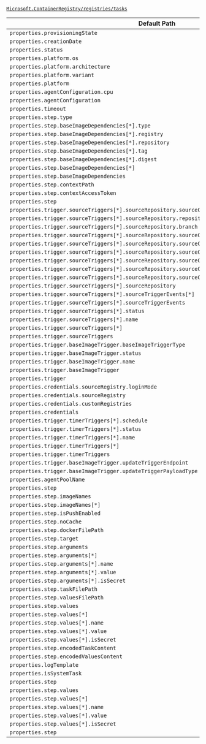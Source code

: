 [`Microsoft.ContainerRegistry/registries/tasks`](https://docs.microsoft.com/en-us/azure/templates/microsoft.containerregistry/registries/tasks)

| Default Path | Alias |
|---|---|
| `properties.provisioningState` | `Microsoft.ContainerRegistry/registries/tasks/provisioningState` |
| `properties.creationDate` | `Microsoft.ContainerRegistry/registries/tasks/creationDate` |
| `properties.status` | `Microsoft.ContainerRegistry/registries/tasks/status` |
| `properties.platform.os` | `Microsoft.ContainerRegistry/registries/tasks/platform.os` |
| `properties.platform.architecture` | `Microsoft.ContainerRegistry/registries/tasks/platform.architecture` |
| `properties.platform.variant` | `Microsoft.ContainerRegistry/registries/tasks/platform.variant` |
| `properties.platform` | `Microsoft.ContainerRegistry/registries/tasks/platform` |
| `properties.agentConfiguration.cpu` | `Microsoft.ContainerRegistry/registries/tasks/agentConfiguration.cpu` |
| `properties.agentConfiguration` | `Microsoft.ContainerRegistry/registries/tasks/agentConfiguration` |
| `properties.timeout` | `Microsoft.ContainerRegistry/registries/tasks/timeout` |
| `properties.step.type` | `Microsoft.ContainerRegistry/registries/tasks/step.type` |
| `properties.step.baseImageDependencies[*].type` | `Microsoft.ContainerRegistry/registries/tasks/step.baseImageDependencies[*].type` |
| `properties.step.baseImageDependencies[*].registry` | `Microsoft.ContainerRegistry/registries/tasks/step.baseImageDependencies[*].registry` |
| `properties.step.baseImageDependencies[*].repository` | `Microsoft.ContainerRegistry/registries/tasks/step.baseImageDependencies[*].repository` |
| `properties.step.baseImageDependencies[*].tag` | `Microsoft.ContainerRegistry/registries/tasks/step.baseImageDependencies[*].tag` |
| `properties.step.baseImageDependencies[*].digest` | `Microsoft.ContainerRegistry/registries/tasks/step.baseImageDependencies[*].digest` |
| `properties.step.baseImageDependencies[*]` | `Microsoft.ContainerRegistry/registries/tasks/step.baseImageDependencies[*]` |
| `properties.step.baseImageDependencies` | `Microsoft.ContainerRegistry/registries/tasks/step.baseImageDependencies` |
| `properties.step.contextPath` | `Microsoft.ContainerRegistry/registries/tasks/step.contextPath` |
| `properties.step.contextAccessToken` | `Microsoft.ContainerRegistry/registries/tasks/step.contextAccessToken` |
| `properties.step` | `Microsoft.ContainerRegistry/registries/tasks/step` |
| `properties.trigger.sourceTriggers[*].sourceRepository.sourceControlType` | `Microsoft.ContainerRegistry/registries/tasks/trigger.sourceTriggers[*].sourceRepository.sourceControlType` |
| `properties.trigger.sourceTriggers[*].sourceRepository.repositoryUrl` | `Microsoft.ContainerRegistry/registries/tasks/trigger.sourceTriggers[*].sourceRepository.repositoryUrl` |
| `properties.trigger.sourceTriggers[*].sourceRepository.branch` | `Microsoft.ContainerRegistry/registries/tasks/trigger.sourceTriggers[*].sourceRepository.branch` |
| `properties.trigger.sourceTriggers[*].sourceRepository.sourceControlAuthProperties.tokenType` | `Microsoft.ContainerRegistry/registries/tasks/trigger.sourceTriggers[*].sourceRepository.sourceControlAuthProperties.tokenType` |
| `properties.trigger.sourceTriggers[*].sourceRepository.sourceControlAuthProperties.token` | `Microsoft.ContainerRegistry/registries/tasks/trigger.sourceTriggers[*].sourceRepository.sourceControlAuthProperties.token` |
| `properties.trigger.sourceTriggers[*].sourceRepository.sourceControlAuthProperties.refreshToken` | `Microsoft.ContainerRegistry/registries/tasks/trigger.sourceTriggers[*].sourceRepository.sourceControlAuthProperties.refreshToken` |
| `properties.trigger.sourceTriggers[*].sourceRepository.sourceControlAuthProperties.scope` | `Microsoft.ContainerRegistry/registries/tasks/trigger.sourceTriggers[*].sourceRepository.sourceControlAuthProperties.scope` |
| `properties.trigger.sourceTriggers[*].sourceRepository.sourceControlAuthProperties.expiresIn` | `Microsoft.ContainerRegistry/registries/tasks/trigger.sourceTriggers[*].sourceRepository.sourceControlAuthProperties.expiresIn` |
| `properties.trigger.sourceTriggers[*].sourceRepository.sourceControlAuthProperties` | `Microsoft.ContainerRegistry/registries/tasks/trigger.sourceTriggers[*].sourceRepository.sourceControlAuthProperties` |
| `properties.trigger.sourceTriggers[*].sourceRepository` | `Microsoft.ContainerRegistry/registries/tasks/trigger.sourceTriggers[*].sourceRepository` |
| `properties.trigger.sourceTriggers[*].sourceTriggerEvents[*]` | `Microsoft.ContainerRegistry/registries/tasks/trigger.sourceTriggers[*].sourceTriggerEvents[*]` |
| `properties.trigger.sourceTriggers[*].sourceTriggerEvents` | `Microsoft.ContainerRegistry/registries/tasks/trigger.sourceTriggers[*].sourceTriggerEvents` |
| `properties.trigger.sourceTriggers[*].status` | `Microsoft.ContainerRegistry/registries/tasks/trigger.sourceTriggers[*].status` |
| `properties.trigger.sourceTriggers[*].name` | `Microsoft.ContainerRegistry/registries/tasks/trigger.sourceTriggers[*].name` |
| `properties.trigger.sourceTriggers[*]` | `Microsoft.ContainerRegistry/registries/tasks/trigger.sourceTriggers[*]` |
| `properties.trigger.sourceTriggers` | `Microsoft.ContainerRegistry/registries/tasks/trigger.sourceTriggers` |
| `properties.trigger.baseImageTrigger.baseImageTriggerType` | `Microsoft.ContainerRegistry/registries/tasks/trigger.baseImageTrigger.baseImageTriggerType` |
| `properties.trigger.baseImageTrigger.status` | `Microsoft.ContainerRegistry/registries/tasks/trigger.baseImageTrigger.status` |
| `properties.trigger.baseImageTrigger.name` | `Microsoft.ContainerRegistry/registries/tasks/trigger.baseImageTrigger.name` |
| `properties.trigger.baseImageTrigger` | `Microsoft.ContainerRegistry/registries/tasks/trigger.baseImageTrigger` |
| `properties.trigger` | `Microsoft.ContainerRegistry/registries/tasks/trigger` |
| `properties.credentials.sourceRegistry.loginMode` | `Microsoft.ContainerRegistry/registries/tasks/credentials.sourceRegistry.loginMode` |
| `properties.credentials.sourceRegistry` | `Microsoft.ContainerRegistry/registries/tasks/credentials.sourceRegistry` |
| `properties.credentials.customRegistries` | `Microsoft.ContainerRegistry/registries/tasks/credentials.customRegistries` |
| `properties.credentials` | `Microsoft.ContainerRegistry/registries/tasks/credentials` |
| `properties.trigger.timerTriggers[*].schedule` | `Microsoft.ContainerRegistry/registries/tasks/trigger.timerTriggers[*].schedule` |
| `properties.trigger.timerTriggers[*].status` | `Microsoft.ContainerRegistry/registries/tasks/trigger.timerTriggers[*].status` |
| `properties.trigger.timerTriggers[*].name` | `Microsoft.ContainerRegistry/registries/tasks/trigger.timerTriggers[*].name` |
| `properties.trigger.timerTriggers[*]` | `Microsoft.ContainerRegistry/registries/tasks/trigger.timerTriggers[*]` |
| `properties.trigger.timerTriggers` | `Microsoft.ContainerRegistry/registries/tasks/trigger.timerTriggers` |
| `properties.trigger.baseImageTrigger.updateTriggerEndpoint` | `Microsoft.ContainerRegistry/registries/tasks/trigger.baseImageTrigger.updateTriggerEndpoint` |
| `properties.trigger.baseImageTrigger.updateTriggerPayloadType` | `Microsoft.ContainerRegistry/registries/tasks/trigger.baseImageTrigger.updateTriggerPayloadType` |
| `properties.agentPoolName` | `Microsoft.ContainerRegistry/registries/tasks/agentPoolName` |
| `properties.step` | `Microsoft.ContainerRegistry/registries/tasks/step.Docker` |
| `properties.step.imageNames` | `Microsoft.ContainerRegistry/registries/tasks/step.Docker.imageNames` |
| `properties.step.imageNames[*]` | `Microsoft.ContainerRegistry/registries/tasks/step.Docker.imageNames[*]` |
| `properties.step.isPushEnabled` | `Microsoft.ContainerRegistry/registries/tasks/step.Docker.isPushEnabled` |
| `properties.step.noCache` | `Microsoft.ContainerRegistry/registries/tasks/step.Docker.noCache` |
| `properties.step.dockerFilePath` | `Microsoft.ContainerRegistry/registries/tasks/step.Docker.dockerFilePath` |
| `properties.step.target` | `Microsoft.ContainerRegistry/registries/tasks/step.Docker.target` |
| `properties.step.arguments` | `Microsoft.ContainerRegistry/registries/tasks/step.Docker.arguments` |
| `properties.step.arguments[*]` | `Microsoft.ContainerRegistry/registries/tasks/step.Docker.arguments[*]` |
| `properties.step.arguments[*].name` | `Microsoft.ContainerRegistry/registries/tasks/step.Docker.arguments[*].name` |
| `properties.step.arguments[*].value` | `Microsoft.ContainerRegistry/registries/tasks/step.Docker.arguments[*].value` |
| `properties.step.arguments[*].isSecret` | `Microsoft.ContainerRegistry/registries/tasks/step.Docker.arguments[*].isSecret` |
| `properties.step.taskFilePath` | `Microsoft.ContainerRegistry/registries/tasks/step.FileTask.taskFilePath` |
| `properties.step.valuesFilePath` | `Microsoft.ContainerRegistry/registries/tasks/step.FileTask.valuesFilePath` |
| `properties.step.values` | `Microsoft.ContainerRegistry/registries/tasks/step.FileTask.values` |
| `properties.step.values[*]` | `Microsoft.ContainerRegistry/registries/tasks/step.FileTask.values[*]` |
| `properties.step.values[*].name` | `Microsoft.ContainerRegistry/registries/tasks/step.FileTask.values[*].name` |
| `properties.step.values[*].value` | `Microsoft.ContainerRegistry/registries/tasks/step.FileTask.values[*].value` |
| `properties.step.values[*].isSecret` | `Microsoft.ContainerRegistry/registries/tasks/step.FileTask.values[*].isSecret` |
| `properties.step.encodedTaskContent` | `Microsoft.ContainerRegistry/registries/tasks/step.EncodedTask.encodedTaskContent` |
| `properties.step.encodedValuesContent` | `Microsoft.ContainerRegistry/registries/tasks/step.EncodedTask.encodedValuesContent` |
| `properties.logTemplate` | `Microsoft.ContainerRegistry/registries/tasks/logTemplate` |
| `properties.isSystemTask` | `Microsoft.ContainerRegistry/registries/tasks/isSystemTask` |
| `properties.step` | `Microsoft.ContainerRegistry/registries/tasks/step.EncodedTask` |
| `properties.step.values` | `Microsoft.ContainerRegistry/registries/tasks/step.EncodedTask.values` |
| `properties.step.values[*]` | `Microsoft.ContainerRegistry/registries/tasks/step.EncodedTask.values[*]` |
| `properties.step.values[*].name` | `Microsoft.ContainerRegistry/registries/tasks/step.EncodedTask.values[*].name` |
| `properties.step.values[*].value` | `Microsoft.ContainerRegistry/registries/tasks/step.EncodedTask.values[*].value` |
| `properties.step.values[*].isSecret` | `Microsoft.ContainerRegistry/registries/tasks/step.EncodedTask.values[*].isSecret` |
| `properties.step` | `Microsoft.ContainerRegistry/registries/tasks/step.FileTask` |


